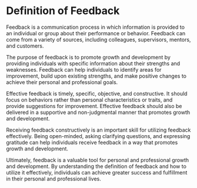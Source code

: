 Definition of Feedback
=========================================================

Feedback is a communication process in which information is provided to an individual or group about their performance or behavior. Feedback can come from a variety of sources, including colleagues, supervisors, mentors, and customers.

The purpose of feedback is to promote growth and development by providing individuals with specific information about their strengths and weaknesses. Feedback can help individuals to identify areas for improvement, build upon existing strengths, and make positive changes to achieve their personal and professional goals.

Effective feedback is timely, specific, objective, and constructive. It should focus on behaviors rather than personal characteristics or traits, and provide suggestions for improvement. Effective feedback should also be delivered in a supportive and non-judgmental manner that promotes growth and development.

Receiving feedback constructively is an important skill for utilizing feedback effectively. Being open-minded, asking clarifying questions, and expressing gratitude can help individuals receive feedback in a way that promotes growth and development.

Ultimately, feedback is a valuable tool for personal and professional growth and development. By understanding the definition of feedback and how to utilize it effectively, individuals can achieve greater success and fulfillment in their personal and professional lives.
